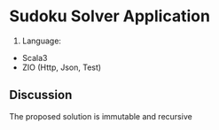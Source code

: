 # Sudoku Solver Application
 1. Language:  
  - Scala3
  - ZIO (Http, Json, Test)
  
## Discussion
The proposed solution is immutable and recursive
